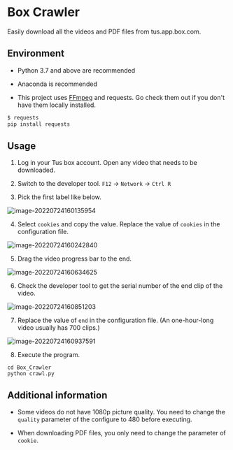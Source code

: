 # Box Crawler
Easily download all the videos and PDF files from tus.app.box.com.

## Environment

* Python 3.7 and above are recommended

* Anaconda is recommended

* This project uses [FFmpeg](https://github.com/BtbN/FFmpeg-Builds/releases) and requests. Go check them out if you don't have them locally installed.

```sh
$ requests
pip install requests
```

## Usage

1. Log in your Tus box account. Open any video that needs to be downloaded.

2. Switch to the developer tool. `F12` → `Network` → `Ctrl R`

3. Pick the first label like below.

![image-20220724160135954](D:\PyCharmProject\Box_Crawler\img\image-20220724160135954.png)



4. Select `cookies` and copy the value. Replace the value of `cookies` in the configuration file.

![image-20220724160242840](D:\PyCharmProject\Box_Crawler\img\image-20220724160242840.png)



5. Drag the video progress bar to the end.

![image-20220724160634625](D:\PyCharmProject\Box_Crawler\img\image-20220724160634625.png)



6. Check the developer tool to get the serial number of the end clip of the video.

![image-20220724160851203](D:\PyCharmProject\Box_Crawler\img\image-20220724160851203.png)



7. Replace the value of `end` in the configuration file. (An one-hour-long video usually has 700 clips.)

![image-20220724160937591](D:\PyCharmProject\Box_Crawler\img\image-20220724160937591.png)

8. Execute the program.

```shell
cd Box_Crawler
python crawl.py
```



## Additional information

* Some videos do not have 1080p picture quality. You need to change the `quality` parameter of the configure to 480 before executing.

* When downloading PDF files, you only need to change the parameter of ` cookie`.
